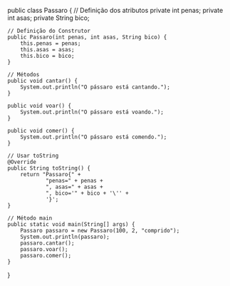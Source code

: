 public class Passaro {
    // Definição dos atributos
    private int penas;
    private int asas;
    private String bico;

    // Definição do Construtor
    public Passaro(int penas, int asas, String bico) {
        this.penas = penas;
        this.asas = asas;
        this.bico = bico;
    }

    // Métodos
    public void cantar() {
        System.out.println("O pássaro está cantando.");
    }

    public void voar() {
        System.out.println("O pássaro está voando.");
    }

    public void comer() {
        System.out.println("O pássaro está comendo.");
    }

    // Usar toString 
    @Override
    public String toString() {
        return "Passaro{" +
                "penas=" + penas +
                ", asas=" + asas +
                ", bico='" + bico + '\'' +
                '}';
    }

    // Método main
    public static void main(String[] args) {
        Passaro passaro = new Passaro(100, 2, "comprido");
        System.out.println(passaro);
        passaro.cantar();
        passaro.voar();
        passaro.comer();
    }
}
